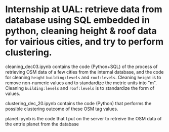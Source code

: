 # Internship at UAL: retrieve data from database using SQL embedded in python, cleaning height &amp; roof data for vairious cities, and try to perform clustering.


cleaning_dec03.ipynb contains the code (Python+SQL) of the process of retrieving OSM data of a few cities from the internal database, and the code for cleaning ```height``` ```building:levels``` and ```roof:levels```. Cleaning ```height``` is to remove non-numeric values and to standardize the metric units into "m". Cleaning ```building:levels``` and ```roof:levels``` is to standardize the form of values.

clustering_dec_20.ipynb contains the code (Python) that performs the possible clustering outcome of these OSM tag values. 

planet.ipynb is the code that I put on the server to retreive the OSM data of the entrie planet from the database
